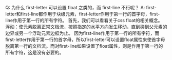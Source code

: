 
Q: 为什么 first-letter 可以设置 float 之类的，而 first-line 不行呢？
A: first-letter和first-line都作用于块级元素，first-letter作用于第一行的首字母，first-line作用于第一行的所有字符。
首先，我们可以看看关于css float的相关概念。
浮动：使元素脱离正常文档流，按照指定的水平方向发生移动，直到碰到父元素的边界或另一个浮动元素边框为止。
因为first-line作用于第一行的所有字符，而first-letter作用于第一行的首字母，所以first-letter可以设置float属性来使首字母脱离第一行的文档流。而对first-line如果设置了float属性，则是作用于第一行的所有字符，这是没有必要的。